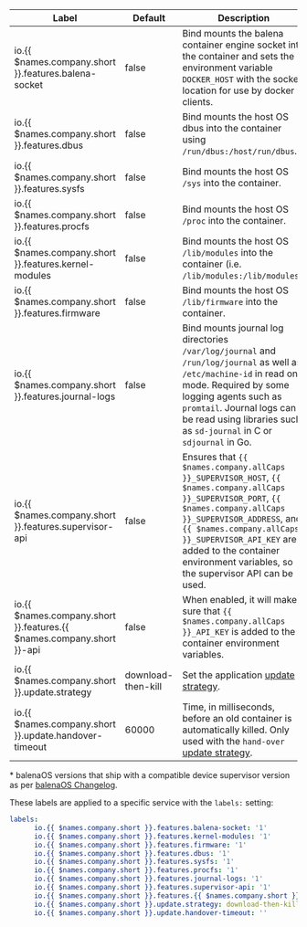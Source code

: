 Label | Default | Description | Supervisor | balenaOS*
--- | --- | --- | --- | ---
io.{{ $names.company.short }}.features.balena-socket | false | Bind mounts the balena container engine socket into the container and sets the environment variable `DOCKER_HOST` with the socket location for use by docker clients. | v7.23.0 | v2.21.0
io.{{ $names.company.short }}.features.dbus | false | Bind mounts the host OS dbus into the container using `/run/dbus:/host/run/dbus`. | v7.23.0 | v2.21.0
io.{{ $names.company.short }}.features.sysfs | false | Bind mounts the host OS `/sys` into the container. | v10.8.0 | v2.48.0
io.{{ $names.company.short }}.features.procfs | false | Bind mounts the host OS `/proc` into the container. | v10.8.0 | v2.48.0
io.{{ $names.company.short }}.features.kernel-modules | false | Bind mounts the host OS `/lib/modules` into the container (i.e. `/lib/modules:/lib/modules`). | v7.23.0 | v2.21.0
io.{{ $names.company.short }}.features.firmware | false | Bind mounts the host OS `/lib/firmware` into the container. | v7.23.0 | v2.21.0
io.{{ $names.company.short }}.features.journal-logs | false | Bind mounts journal log directories `/var/log/journal` and `/run/log/journal` as well as `/etc/machine-id` in read only mode. Required by some logging agents such as `promtail`. Journal logs can be read using libraries such as `sd-journal` in C or `sdjournal` in Go. | v12.0.1 | v2.61.0
io.{{ $names.company.short }}.features.supervisor-api | false | Ensures that `{{ $names.company.allCaps }}_SUPERVISOR_HOST`, `{{ $names.company.allCaps }}_SUPERVISOR_PORT`, `{{ $names.company.allCaps }}_SUPERVISOR_ADDRESS`, and `{{ $names.company.allCaps }}_SUPERVISOR_API_KEY` are added to the container environment variables, so the supervisor API can be used. | v7.23.0 | v2.21.0
io.{{ $names.company.short }}.features.{{ $names.company.short }}-api | false | When enabled, it will make sure that `{{ $names.company.allCaps }}_API_KEY` is added to the container environment variables. | v7.23.0 | v2.21.0
io.{{ $names.company.short }}.update.strategy | download-then-kill | Set the application [update strategy][update-strategy]. | v7.23.0 | v2.21.0
io.{{ $names.company.short }}.update.handover-timeout | 60000 | Time, in milliseconds, before an old container is automatically killed. Only used with the `hand-over` [update strategy][hand-over]. | v7.23.0 | v2.21.0

\* balenaOS versions that ship with a compatible device supervisor version as per
[balenaOS Changelog](https://github.com/balena-os/meta-balena/blob/master/CHANGELOG.md).

These labels are applied to a specific service with the `labels:` setting:

```yaml
labels:
      io.{{ $names.company.short }}.features.balena-socket: '1'
      io.{{ $names.company.short }}.features.kernel-modules: '1'
      io.{{ $names.company.short }}.features.firmware: '1'
      io.{{ $names.company.short }}.features.dbus: '1'
      io.{{ $names.company.short }}.features.sysfs: '1'
      io.{{ $names.company.short }}.features.procfs: '1'
      io.{{ $names.company.short }}.features.journal-logs: '1'
      io.{{ $names.company.short }}.features.supervisor-api: '1'
      io.{{ $names.company.short }}.features.{{ $names.company.short }}-api: '1'
      io.{{ $names.company.short }}.update.strategy: download-then-kill
      io.{{ $names.company.short }}.update.handover-timeout: ''
```

[update-strategy]:/runtime/update-strategies
[hand-over]:/runtime/update-strategies/#hand-over
